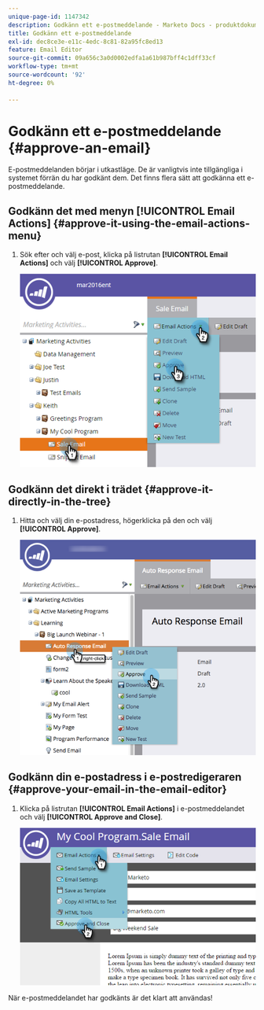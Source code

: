 ```yaml
---
unique-page-id: 1147342
description: Godkänn ett e-postmeddelande - Marketo Docs - produktdokumentation
title: Godkänn ett e-postmeddelande
exl-id: dec8ce3e-e11c-4edc-8c81-82a95fc8ed13
feature: Email Editor
source-git-commit: 09a656c3a0d0002edfa1a61b987bff4c1dff33cf
workflow-type: tm+mt
source-wordcount: '92'
ht-degree: 0%

---
```


# Godkänn ett e-postmeddelande {#approve-an-email}

E-postmeddelanden börjar i utkastläge. De är vanligtvis inte tillgängliga i systemet förrän du har godkänt dem. Det finns flera sätt att godkänna ett e-postmeddelande.

## Godkänn det med menyn [!UICONTROL Email Actions] {#approve-it-using-the-email-actions-menu}

1. Sök efter och välj e-post, klicka på listrutan **[!UICONTROL Email Actions]** och välj **[!UICONTROL Approve]**.

   ![](assets/one.png)

## Godkänn det direkt i trädet {#approve-it-directly-in-the-tree}

1. Hitta och välj din e-postadress, högerklicka på den och välj **[!UICONTROL Approve]**.

   ![](assets/approveemail.png)

## Godkänn din e-postadress i e-postredigeraren {#approve-your-email-in-the-email-editor}

1. Klicka på listrutan **[!UICONTROL Email Actions]** i e-postmeddelandet och välj **[!UICONTROL Approve and Close]**.

   ![](assets/three.png)

När e-postmeddelandet har godkänts är det klart att användas!
